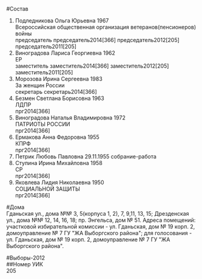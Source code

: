 #Состав  
1. Подледникова Ольга Юрьевна 1967  
    Всероссийская общественная организация ветеранов(пенсионеров) войны  
    председатель председатель2014[366] председатель2012[205] председатель2011[205]  
2. Виноградова Лариса Георгиевна 1962  
    ЕР  
    заместитель заместитель2014[366] заместитель2012[205] заместитель2011[205]  
3. Морозова Ирина Сергеевна 1983  
    За женщин России  
    секретарь секретарь2014[366]  
4. Безмен Светлана Борисовна 1963  
    ЛДПР  
    прг2014[366]  
5. Виноградова Наталья Владимировна 1972  
    ПАТРИОТЫ РОССИИ  
    прг2014[366]  
6. Ермакова Анна Федоровна 1955  
    КПРФ  
    прг2014[366]  
7. Петрик Любовь Павловна 29.11.1955 
    собрание-работа  
8. Ступина Ирина Михайловна 1958  
    СР  
    прг2014[366]  
9. Яковлева Лидия Николаевна 1950  
    СОЦИАЛЬНОЙ ЗАЩИТЫ  
    прг2014[366]  
  
#Дома  
Гданьская ул., дома №№ 3, 5(корпуса 1, 2), 7, 9,11, 13, 15; Дрезденская ул., дома №№ 12, 14, 16, 18; пр. Энгельса, дом № 51. Адреса помещений: участковой избирательной комиссии - ул. Гданьская, дом № 19 корп. 2, домоуправление № 7 ГУ "ЖА Выборгского района"; для голосования - ул. Гданьская, дом № 19 корп. 2, домоуправление № 7 ГУ "ЖА Выборгского района".  
  
#Выборы-2012  
##Номер УИК  
205  
